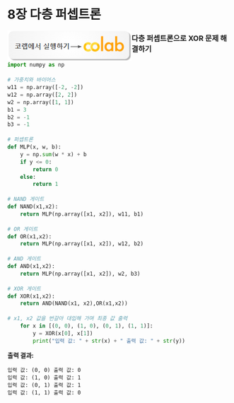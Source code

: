 # 8장 다층 퍼셉트론


[<img src="https://raw.githubusercontent.com/taehojo/taehojo.github.io/master/assets/images/linktocolab.png" align="left"/> ](https://colab.research.google.com/github/taehojo/deeplearning_4th/blob/master/colab/ch08-colab.ipynb)


### 다층 퍼셉트론으로 XOR 문제 해결하기


```python
import numpy as np

# 가중치와 바이어스
w11 = np.array([-2, -2])
w12 = np.array([2, 2])
w2 = np.array([1, 1])
b1 = 3
b2 = -1
b3 = -1

# 퍼셉트론
def MLP(x, w, b):
    y = np.sum(w * x) + b
    if y <= 0:
        return 0
    else:
        return 1

# NAND 게이트
def NAND(x1,x2):
    return MLP(np.array([x1, x2]), w11, b1)

# OR 게이트
def OR(x1,x2):
    return MLP(np.array([x1, x2]), w12, b2)

# AND 게이트
def AND(x1,x2):
    return MLP(np.array([x1, x2]), w2, b3)

# XOR 게이트
def XOR(x1,x2):
    return AND(NAND(x1, x2),OR(x1,x2))

# x1, x2 값을 번갈아 대입해 가며 최종 값 출력
    for x in [(0, 0), (1, 0), (0, 1), (1, 1)]:
        y = XOR(x[0], x[1])
        print("입력 값: " + str(x) + " 출력 값: " + str(y))    
```


**출력 결과:**


```
입력 값: (0, 0) 출력 값: 0
입력 값: (1, 0) 출력 값: 1
입력 값: (0, 1) 출력 값: 1
입력 값: (1, 1) 출력 값: 0

```

